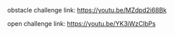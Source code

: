 obstacle challenge link: https://youtu.be/MZdpd2i68Bk

open challenge link: https://youtu.be/YK3iWzCIbPs
